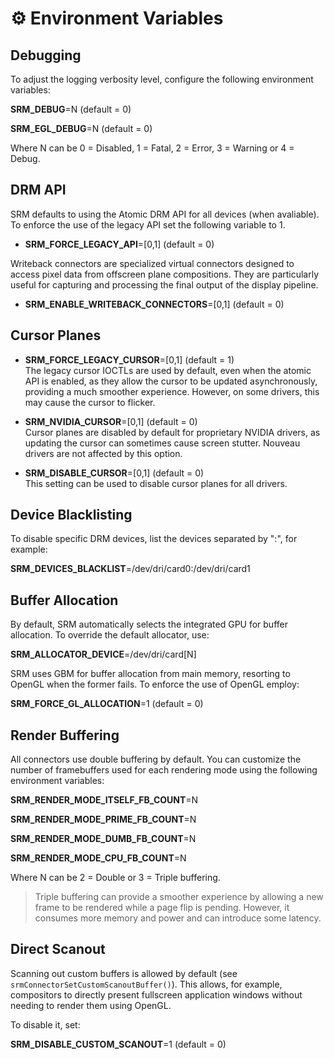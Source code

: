 # ⚙️ Environment Variables

## Debugging

To adjust the logging verbosity level, configure the following environment variables:

**SRM_DEBUG**=N (default = 0)

**SRM_EGL_DEBUG**=N (default = 0)

Where N can be 0 = Disabled, 1 = Fatal, 2 = Error, 3 = Warning or 4 = Debug.

## DRM API

SRM defaults to using the Atomic DRM API for all devices (when avaliable). To enforce the use of the legacy API set the following variable to 1.

* **SRM_FORCE_LEGACY_API**=[0,1] (default = 0)

Writeback connectors are specialized virtual connectors designed to access pixel data from offscreen plane compositions. They are particularly useful for capturing and processing the final output of the display pipeline.

* **SRM_ENABLE_WRITEBACK_CONNECTORS**=[0,1] (default = 0)

## Cursor Planes

* **SRM_FORCE_LEGACY_CURSOR**=[0,1] (default = 1)<br>
The legacy cursor IOCTLs are used by default, even when the atomic API is enabled, as they allow the cursor to be updated asynchronously, providing a much smoother experience. However, on some drivers, this may cause the cursor to flicker.

* **SRM_NVIDIA_CURSOR**=[0,1] (default = 0)<br>
Cursor planes are disabled by default for proprietary NVIDIA drivers, as updating the cursor can sometimes cause screen stutter. Nouveau drivers are not affected by this option.

* **SRM_DISABLE_CURSOR**=[0,1] (default = 0)<br>
This setting can be used to disable cursor planes for all drivers.

## Device Blacklisting

To disable specific DRM devices, list the devices separated by ":", for example:

**SRM_DEVICES_BLACKLIST**=/dev/dri/card0:/dev/dri/card1

## Buffer Allocation

By default, SRM automatically selects the integrated GPU for buffer allocation. To override the default allocator, use:

**SRM_ALLOCATOR_DEVICE**=/dev/dri/card[N]

SRM uses GBM for buffer allocation from main memory, resorting to OpenGL when the former fails. To enforce the use of OpenGL employ:

**SRM_FORCE_GL_ALLOCATION**=1 (default = 0)

## Render Buffering

All connectors use double buffering by default. You can customize the number of framebuffers used for each rendering mode using the following environment variables:

**SRM_RENDER_MODE_ITSELF_FB_COUNT**=N

**SRM_RENDER_MODE_PRIME_FB_COUNT**=N

**SRM_RENDER_MODE_DUMB_FB_COUNT**=N

**SRM_RENDER_MODE_CPU_FB_COUNT**=N

Where N can be 2 = Double or 3 = Triple buffering.

> Triple buffering can provide a smoother experience by allowing a new frame to be rendered while a page flip is pending. However, it consumes more memory and power and can introduce some latency.

## Direct Scanout

Scanning out custom buffers is allowed by default (see `srmConnectorSetCustomScanoutBuffer()`). This allows, for example, compositors to directly present fullscreen application windows without needing to render them using OpenGL.

To disable it, set:

**SRM_DISABLE_CUSTOM_SCANOUT**=1 (default = 0)
